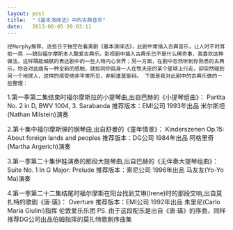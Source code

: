 ```yaml
---
layout: post
title:  "《基本演绎法》中的古典音乐"
date:   2013-06-05 20:03:11
---
```

    经Murphy推荐，这些日子抽空在看美剧《基本演绎法》，此剧中常插入古典音乐，让人时不时耳前一亮 ——貌似福尔摩斯本人酷爱古典乐。影视剧中插入古典乐已不是什么稀奇事，我喜欢这种做法，这样既能细腻的表达剧中的一些人物内心世界；另一方面，在剧中忽然听到你熟悉的古典乐，你会对此曲有一种全新的感触，就如同你孤身一人在牧夫座的某个星球上行走，却突然碰到另一个地球人，这样的感受绝非平常所见，非躬逢莫能辩。 下面是我对此剧中的古典乐做的一些整理：

1.第一季第二集结束时福尔摩斯拉的小提琴曲,出自巴赫的《小提琴组曲》：
Partita No. 2 in D, BWV 1004, 3. Sarabanda
推荐版本：EMI公司 1993年出品 米尔斯坦(Nathan Milstein)演奏

2.第十集中福尔摩斯弹的钢琴曲,出自舒曼的《童年情景》：
Kinderszenen Op.15: About foreign lands and peoples
推荐版本：DG公司 1984年出品  阿格里奇(Martha Argerich)演奏

3.第一季第二十集伊娃演奏的那段大提琴曲,出自巴赫的《无伴奏大提琴组曲》：
Suite No. 1 In G Major: Prelude
推荐版本：索尼公司 1996年出品 马友友(Yo-Yo Ma)演奏

4.第一季第二十二集结尾时福尔摩斯在阳台找到艾琳(Irene)时的那段交响,出自莫扎特的歌剧《唐·璜》：
Overture
推荐版本：EMI公司 1992年出品 朱里尼(Carlo Maria Giulini)指挥 伦敦爱乐乐团
PS. 由于这段配乐是出自《唐·璜》的序曲，同样推荐DG公司出品伯姆指挥的莫扎特歌剧序曲集
